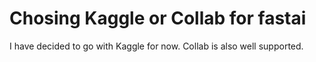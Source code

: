# Chosing Kaggle or Collab for fastai 

I have decided to go with Kaggle for now. Collab is also well supported. 
